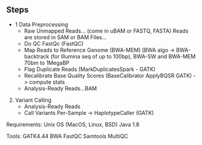 ## Steps

* 1 Data Preprocessing 
	* Raw Unmapped Reads... (come in uBAM or FASTQ, FASTA) Reads are stored in SAM or BAM Files...
	* Do QC FastQc (FastQC)
	* Map Reads to Reference Genome (BWA-MEM) [BWA algo -> BWA-backtrack (for Illumina seq of up to 100bp), BWA-SW and BWA-MEM 70bm to 	  1MegaBP
	* Flag Duplicate Reads (MarkDuplicatesSpark - GATK)
	* Recalibrate Base Quality Scores (BaseCalibrator ApplyBQSR GATK) -> compute stats 
	* Analysis-Ready Reads...BAM 
2. Variant Calling
	* Analysis-Ready Reads 
	* Call Variants Per-Sample -> HaplotypeCaller (GATK)


Requirements:
Unix OS (MacOS, Linux, BSD)
Java 1.8

Tools:
GATK4.44
BWA
FastQC
Samtools
MultiQC